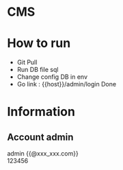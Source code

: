 # CMS
# How to run
- Git Pull
- Run DB file sql
- Change config DB in env
- Go link : {{host}}/admin/login
Done

# Information
## Account admin
admin {{@xxx_xxx.com}}\
123456
